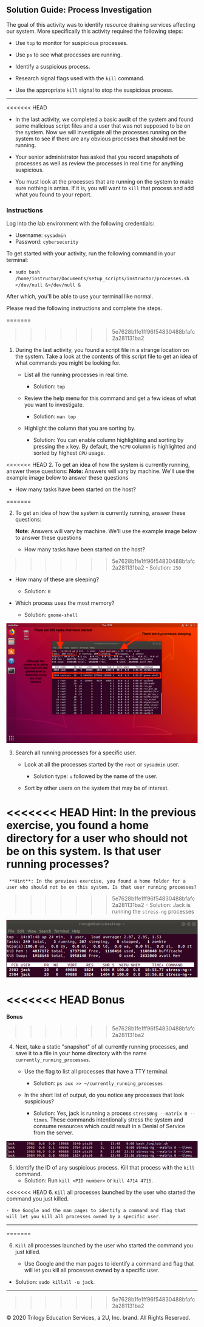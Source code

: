 ## Solution Guide: Process Investigation

The goal of this activity was to identify resource draining services affecting our system. More specifically this activity required the following steps:

- Use `top` to monitor for suspicious processes.

- Use `ps` to see what processes are running.

- Identify a suspicious process.

- Research signal flags used with the `kill` command.

- Use the appropriate `kill` signal to stop the suspicious process.

---

<<<<<<< HEAD
- In the last activity, we completed a basic audit of the system and found some malicious script files and a user that was not supposed to be on the system. Now we will investigate all the processes running on the system to see if there are any obvious processes that should not be running.

- Your senior administrator has asked that you record snapshots of processes as well as review the processes in real time for anything suspicious.

- You must look at the processes that are running on the system to make sure nothing is amiss. If it is, you will want to `kill` that process and add what you found to your report.

### Instructions

Log into the lab environment with the following credentials: 
- Username: `sysadmin` 
- Password: `cybersecurity`

To get started with your activity, run the following command in your terminal: 

- `sudo bash /home/instructor/Documents/setup_scripts/instructor/processes.sh </dev/null &>/dev/null &`

After which, you'll be able to use your terminal like normal.

Please read the following instructions and complete the steps.

=======
>>>>>>> 5e7628b1fe1ff96f54830488bfafc2a281131ba2
1. During the last activity, you found a script file in a strange location on the system. Take a look at the contents of this script file to get an idea of what commands you might be looking for.

    - List all the running processes in real time.
      - Solution: `top`

    - Review the help menu for this command and get a few ideas of what you want to investigate.
      - Solution: `man top`

    - Highlight the column that you are sorting by.
      - Solution: You can enable column highlighting and sorting by pressing the `x` key. By default, the `%CPU` column is highlighted and sorted by highest `CPU` usage.

<<<<<<< HEAD
2. To get an idea of how the system is currently running, answer these questions:
   **Note:** Answers will vary by machine. We'll use the example image below to answer these questions

   - How many tasks have been started on the host?

=======

2. To get an idea of how the system is currently running, answer these questions:

   **Note:** Answers will vary by machine. We'll use the example image below to answer these questions

   - How many tasks have been started on the host?
>>>>>>> 5e7628b1fe1ff96f54830488bfafc2a281131ba2
     - Solution: `250`
     
   - How many of these are sleeping?
     - Solution: `0`

   - Which process uses the most memory?
     - Solution: `gnome-shell`

![2](images/2.png)


3. Search all running processes for a specific user.

    - Look at all the processes started by the `root` or `sysadmin` user.
      - Solution type: `u` followed by the name of the user. 

    - Sort by other users on the system that may be of interest.
  
<<<<<<< HEAD
     **Hint**: In the previous exercise, you found a home directory for a user who should not be on this system. Is that user running processes?
=======
     **Hint**: In the previous exercise, you found a home folder for a user who should not be on this system. Is that user running processes?
>>>>>>> 5e7628b1fe1ff96f54830488bfafc2a281131ba2
      - Solution: Jack is running the `stress-ng` processes
      
![3](images/3.png)

<<<<<<< HEAD
**Bonus**     
=======
**Bonus**
>>>>>>> 5e7628b1fe1ff96f54830488bfafc2a281131ba2

4. Next, take a static "snapshot" of all currently running processes, and save it to a file in your home directory with the name `currently_running_processes`.

    - Use the flag to list all processes that have a TTY terminal.
      - Solution: `ps aux >> ~/currently_running_processes`

    - In the short list of output, do you notice any processes that look suspicious?
      - Solution: Yes, jack is running a process `stress0ng --matrix 0 --times`. These commands intentionally stress the system and consume resources which could result in a Denial of Service from the server.

![4](images/4.png)

5. Identify the ID of any suspicious process. Kill that process with the `kill` command.
    - Solution: Run `kill <PID number>` or `kill 4714 4715`.


<<<<<<< HEAD
6.  `Kill` all processes launched by the user who started the command you just killed. 

    - Use Google and the man pages to identify a command and flag that will let you kill all processes owned by a specific user.

 -------
=======


6. `Kill` all processes launched by the user who started the command you just killed. 

    - Use Google and the man pages to identify a command and flag that will let you kill all processes owned by a specific user.

  - Solution: `sudo killall -u jack`.


-------
>>>>>>> 5e7628b1fe1ff96f54830488bfafc2a281131ba2

© 2020 Trilogy Education Services, a 2U, Inc. brand. All Rights Reserved.

